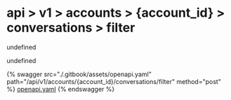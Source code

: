 # api > v1 > accounts > {account_id} > conversations > filter

undefined

undefined


{% swagger src="./.gitbook/assets/openapi.yaml" path="/api/v1/accounts/{account_id}/conversations/filter" method="post" %}
[openapi.yaml](<./.gitbook/assets/openapi.yaml>)
{% endswagger %}